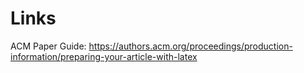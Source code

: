 # Links
ACM Paper Guide: https://authors.acm.org/proceedings/production-information/preparing-your-article-with-latex
